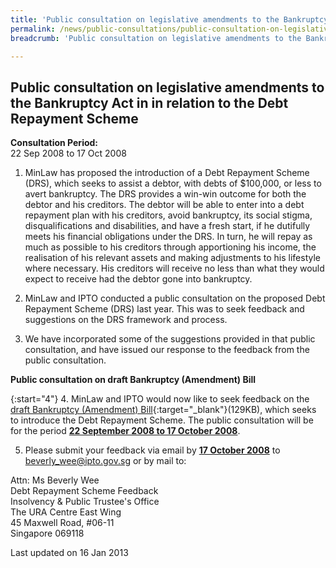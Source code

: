 ```yaml
---
title: 'Public consultation on legislative amendments to the Bankruptcy Act in in relation to the Debt Repayment Scheme'
permalink: /news/public-consultations/public-consultation-on-legislative-amendments-to-the-bankruptcy-act-in-in-relation-to-the-debt/
breadcrumb: 'Public consultation on legislative amendments to the Bankruptcy Act in in relation to the Debt Repayment Scheme'

---
```



Public consultation on legislative amendments to the Bankruptcy Act in in relation to the Debt Repayment Scheme
---

**Consultation Period:**  
22 Sep 2008 to 17 Oct 2008

1. MinLaw has proposed the introduction of a Debt Repayment Scheme (DRS), which seeks to assist a debtor, with debts of $100,000, or less to avert bankruptcy. The DRS provides a win-win outcome for both the debtor and his creditors. The debtor will be able to enter into a debt repayment plan with his creditors, avoid bankruptcy, its social stigma, disqualifications and disabilities, and have a fresh start, if he dutifully meets his financial obligations under the DRS. In turn, he will repay as much as possible to his creditors through apportioning his income, the realisation of his relevant assets and making adjustments to his lifestyle where necessary. His creditors will receive no less than what they would expect to receive had the debtor gone into bankruptcy.

2. MinLaw and IPTO conducted a public consultation on the proposed Debt Repayment Scheme (DRS) last year. This was to seek feedback and suggestions on the DRS framework and process.

3. We have incorporated some of the suggestions provided in that public consultation, and have issued our response to the feedback from the public consultation.

**Public consultation on draft Bankruptcy (Amendment) Bill**

{:start="4"}
4. MinLaw and IPTO would now like to seek feedback on the [draft Bankruptcy (Amendment) Bill](/files/linkclick7192.pdf){:target="_blank"}(129KB), which seeks to introduce the Debt Repayment Scheme. The public consultation will be for the period <b><u>22 September 2008 to 17 October 2008</u></b>.

5. Please submit your feedback via email by <b><u>17 October 2008</u></b> to <beverly_wee@ipto.gov.sg> or by mail to:

<p class="address-centered">
Attn: Ms Beverly Wee<br>
Debt Repayment Scheme Feedback<br>
Insolvency & Public Trustee's Office<br>
The URA Centre East Wing<br>
45 Maxwell Road, #06-11<br>
Singapore 069118
</p>

<p class="right-side-updated">Last updated on 16 Jan 2013</p>
